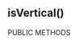 

<!-- Start /Users/leeolayvar/projects/kdf/src/components/split/splitview.coffee -->

## isVertical()

PUBLIC METHODS

<!-- End /Users/leeolayvar/projects/kdf/src/components/split/splitview.coffee -->


